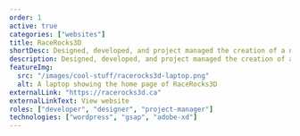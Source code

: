```yaml
---
order: 1
active: true
categories: ["websites"]
title: RaceRocks3D
shortDesc: Designed, developed, and project managed the creation of a new website for RaceRocks3D.
description: Designed, developed, and project managed the creation of a new website for RaceRocks3D.
featureImg:
  src: "/images/cool-stuff/racerocks3d-laptop.png"
  alt: A laptop showing the home page of RaceRocks3D
externalLink: "https://racerocks3d.ca"
externalLinkText: View website
roles: ["developer", "designer", "project-manager"]
technologies: ["wordpress", "gsap", "adobe-xd"]
---
```

